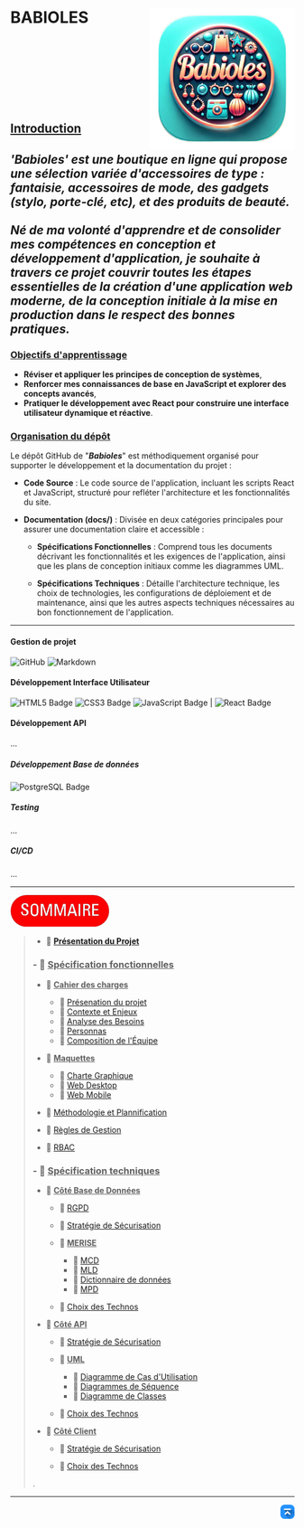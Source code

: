 # BABIOLES<img align="right" height="250" src="./docs/assets/logo-babioles.png"/>
 <br><br><br><br><br><br><br>


## <u>Introduction</u>

*'**Babioles**' est une boutique en ligne qui propose une sélection variée d'accessoires de type : fantaisie, accessoires de mode, des gadgets (stylo, porte-clé, etc), et des produits de beauté.*\
\
*Né de ma volonté d'apprendre et de consolider mes compétences en conception et développement d'application, je souhaite à travers ce projet couvrir toutes les étapes essentielles de la création d'une application web moderne, de la conception initiale à la mise en production dans le respect des bonnes pratiques.*
---

### <u>Objectifs d'apprentissage</u>

- **Réviser et appliquer les principes de conception de systèmes**,
- **Renforcer mes connaissances de base en JavaScript et explorer des concepts avancés**,
- **Pratiquer le développement avec React pour construire une interface utilisateur dynamique et réactive**.

### <u>Organisation du dépôt</u>
Le dépôt GitHub de "***Babioles***" est méthodiquement organisé pour supporter le développement et la documentation du projet :

- **Code Source** : Le code source de l'application, incluant les scripts React et JavaScript, structuré pour refléter l'architecture et les fonctionnalités du site.

- **Documentation (docs/)** : Divisée en deux catégories principales pour assurer une documentation claire et accessible :
    - **Spécifications Fonctionnelles** : Comprend tous les documents décrivant les fonctionnalités et les exigences de l'application, ainsi que les plans de conception initiaux comme les diagrammes UML.

    - **Spécifications Techniques** : Détaille l'architecture technique, les choix de technologies, les configurations de déploiement et de maintenance, ainsi que les autres aspects techniques nécessaires au bon fonctionnement de l'application.

---

<!-- Badges -->
#### Gestion de projet
![GitHub](https://img.shields.io/badge/github-%23121011.svg?style=for-the-badge&logo=github&logoColor=white)
![Markdown](https://img.shields.io/badge/markdown-%23000000.svg?style=for-the-badge&logo=markdown&logoColor=white) 


#### Développement Interface Utilisateur
![HTML5 Badge](https://img.shields.io/badge/HTML5-E34F26?logo=html5&logoColor=fff&style=for-the-badge)
![CSS3 Badge](https://img.shields.io/badge/CSS3-1572B6?logo=css3&logoColor=fff&style=for-the-badge)
![JavaScript Badge](https://img.shields.io/badge/JavaScript-F7DF1E?logo=javascript&logoColor=000&style=for-the-badge) | 
![React Badge](https://img.shields.io/badge/React-61DAFB?logo=react&logoColor=000&style=for-the-badge)

#### Développement API
...

##### Développement Base de données
![PostgreSQL Badge](https://img.shields.io/badge/PostgreSQL-4169E1?logo=postgresql&logoColor=fff&style=for-the-badge)

##### Testing
...

##### CI/CD
...





---


<img src="./docs/assets/summary.png" alt="Sommaire" style="width:175px;" />
 

> - 📄 **[Présentation du Projet](/docs/presentation-projet/presentation.md)**
>
> ### - 📁 <u>**Spécification fonctionnelles**</u>
>
>   - 📁 <u>**Cahier des charges**</u>
>
>     - 📄 [Présenation du projet](/docs/specification-fonctionnelles/cahier-des-charges/presentation.md)
>     - 📄 [Contexte et Enjeux](/docs/specification-fonctionnelles/cahier-des-charges/contexte-et-enjeux.md)
>     - 📄 [Analyse des Besoins](/docs/specification-fonctionnelles/cahier-des-charges/analyse-des-besoins.md)
>     - 📄 [Personnas](/docs/specification-fonctionnelles/cahier-des-charges/personnas.md)
>     - 📄 [Composition de l'Équipe](/docs/specification-fonctionnelles/cahier-des-charges/composition-equipe.md)
>
>   - 📁 <u>**Maquettes**</u>
>     - 📄 [Charte Graphique](/docs/specification-techniques/back-end/UML/charte-graphique.md)
>     - 📄 [Web Desktop](/docs/specification-techniques/back-end/UML/web-desktop.md)
>     - 📄 [Web Mobile](/docs/specification-techniques/back-end/UML/web-mobile.md)
>
>   - 📄 [Méthodologie et Plannification](/docs/specification-fonctionnelles/methodologie.md)
>   - 📄 [Règles de Gestion](/docs/specification-fonctionnelles/regles-gestion.md)
>   - 📄 [RBAC](/docs/specification-fonctionnelles/RBAC.md)
>
> ### - 📁 <u>**Spécification techniques**</u>
>
>   - 📁 <u>**Côté Base de Données**</u>
>     - 📄 [RGPD](/docs/specification-techniques/serveur/RGPD.md)
>
>     - 📄 [Stratégie de Sécurisation](/docs/specification-techniques/serveur/strategie-securisation-BDD.md)
>
>     - 📁 <u>**MERISE**</u>
>
>       - 📄 [MCD](/docs/specification-techniques/serveur/MERISE/MCD.MD)
>       - 📄 [MLD](/docs/specification-techniques/serveur/MERISE/MLD.MD)
>       - 📄 [Dictionnaire de données](/docs/specification-techniques/serveur/MERISE/dictionnaire-donnees.md)
>       - 📄 [MPD](/docs/specification-techniques/serveur/MERISE/MPD.md)
>     - 📄 [Choix des Technos](/docs/specification-techniques/serveur/choix-technos-BDD.md)
>
>   - 📁 <u>**Côté API**</u>
>
>     - 📄 [Stratégie de Sécurisation](/docs/specification-techniques/back-end/strategie-securisation-API.md)
>
>     - 📁 <u>**UML**</u>
>
>       - 📄 [Diagramme de Cas d'Utilisation](/docs/specification-techniques/back-end/UML/diagramme-cas-utilisation.md)
>       - 📄 [Diagrammes de Séquence](/docs/specification-techniques/back-end/UML/diagrammes-sequence.md)
>       - 📄 [Diagramme de Classes](/docs/specification-techniques/back-end/UML/diagramme-classes.md)
>     - 📄 [Choix des Technos](/docs/specification-techniques/back-end/choix-technos-API.md)
>
>   - 📁 <u>**Côté Client**</u>
>
>     - 📄 [Stratégie de Sécurisation](/docs/specification-techniques/back-end/strategie-securisation-UI.md)
>
>     - 📄 [Choix des Technos](/docs/specification-techniques/front-end/choix-technos-UI-UX.md)
>
>.


---
<!-- Bouton 'Retour vers le Sommaire' et Bouton 'Retour vers haut' du document -->
<div align="right">
    <a href="#nom-du-projet">
        <img src="./docs/assets/icon-vers-le-haut.png" alt="Retour vers le haut" style="width: 25px;" />
    </a>
</div>